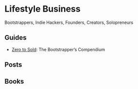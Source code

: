 # Lifestyle Business
Bootstrappers, Indie Hackers, Founders, Creators, Solopreneurs

## Guides
- [Zero to Sold](./zero-to-sold.md): The Bootstrapper’s Compendium

## Posts

## Books